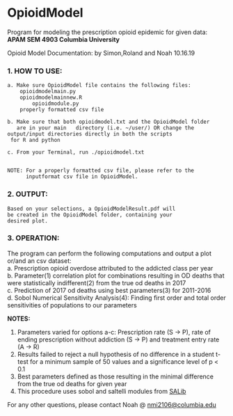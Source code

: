 # OpioidModel
Program for modeling the prescription opioid epidemic for given data: **APAM SEM 4903 Columbia University**

Opioid Model Documentation:
by Simon,Roland and Noah
10.16.19

### 1. **HOW TO USE:**

	a. Make sure OpioidModel file contains the following files:
		opioidmodelmain.py
		opioidmodelmainnew.R
    		opioidmodule.py
		properly formatted csv file
		
	b. Make sure that both opioidmodel.txt and the OpioidModel folder 
	   are in your main   directory (i.e. ~/user/) OR change the output/input directories directly in both the scripts
     for R and python
   
	c. From your Terminal, run ./opioidmodel.txt
	

	NOTE: For a properly formatted csv file, please refer to the
	      inputformat csv file in OpioidModel.
	

### 2. **OUTPUT:**
	Based on your selections, a OpioidModelResult.pdf will 
	be created in the OpioidModel folder, containing your
	desired plot.

### 3. **OPERATION:** 
The program can perform the following computations and output a plot or/and an csv dataset:  
  a. Prescription opioid overdose attributed to the addicted class per year    
  b. Parameter(1) correlation plot for combinations resulting in OD deaths that were statistically indifferent(2)
     from the true od deaths in 2017  
  c. Prediction of 2017 od deaths using best parameters(3) for 2011-2016  
  d. Sobol Numerical Sensitivity Analysis(4): Finding first order and total order sensitivities of populations
     to our parameters  
  
  **NOTES:**  
  1. Parameters varied for options a-c: Prescription rate (S -> P), 
   rate of ending prescription without addiction (S -> P) and treatment entry rate (A -> R)  
  2. Results failed to reject a null hypothesis of no difference in a student t-test for a minimum sample of 50 values
     and a significance level of p < 0.1  
  3. Best parameters defined as those resulting in the minimal difference from the true od deaths for given year  
  4. This procedure uses sobol and saltelli modules from [SALib](https://salib.readthedocs.io/en/latest/api.html#sobol-sensitivity-analysis)
	

For any other questions, please contact Noah @ nmi2106@columbia.edu


